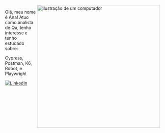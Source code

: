 <img src="https://raw.githubusercontent.com/MicaelliMedeiros/micaellimedeiros/master/image/computer-illustration.png" alt="ilustração de um computador" min-width="400px" max-width="400px" width="400px" align="right">

<p align="left"> 
Olá, meu nome é Ana! Atuo como analista de Qa, tenho interesse e tenho estudado sobre:
</p>

<p align="left">
Cypress, Postman, K6, Robot, e Playwright
</p>

<p align="left">
  <a href="#" title="LinkedIn">
  <img src="https://img.shields.io/badge/-Linkedin-0e76a8?style=flat-square&logo=Linkedin&logoColor=white&link=https://www.linkedin.com/in/ana-clara-vera-7b8178234/" alt="LinkedIn"/></a>
</p>
